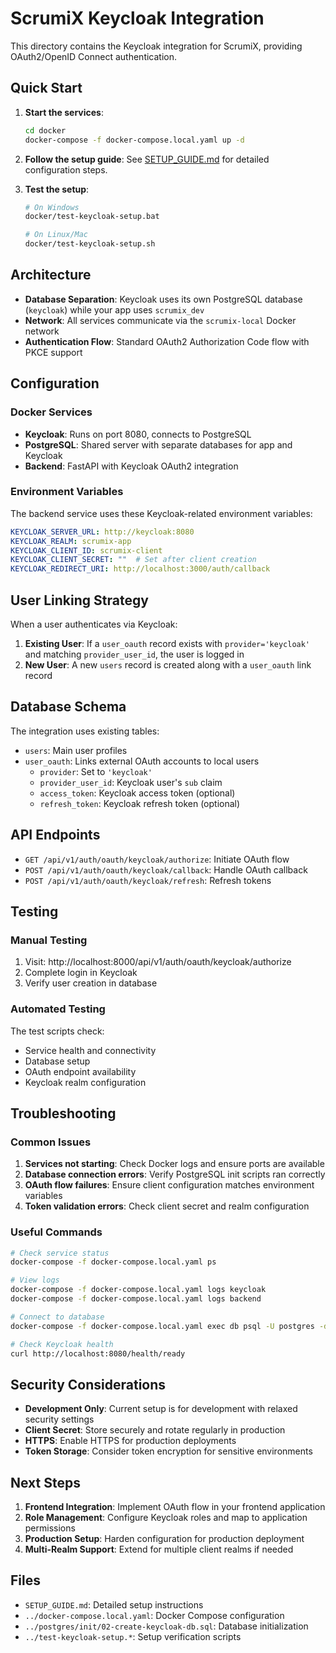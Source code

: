 # ScrumiX Keycloak Integration

This directory contains the Keycloak integration for ScrumiX, providing OAuth2/OpenID Connect authentication.

## Quick Start

1. **Start the services**:
   ```bash
   cd docker
   docker-compose -f docker-compose.local.yaml up -d
   ```

2. **Follow the setup guide**: See [SETUP_GUIDE.md](SETUP_GUIDE.md) for detailed configuration steps.

3. **Test the setup**:
   ```bash
   # On Windows
   docker/test-keycloak-setup.bat
   
   # On Linux/Mac
   docker/test-keycloak-setup.sh
   ```

## Architecture

- **Database Separation**: Keycloak uses its own PostgreSQL database (`keycloak`) while your app uses `scrumix_dev`
- **Network**: All services communicate via the `scrumix-local` Docker network
- **Authentication Flow**: Standard OAuth2 Authorization Code flow with PKCE support

## Configuration

### Docker Services

- **Keycloak**: Runs on port 8080, connects to PostgreSQL
- **PostgreSQL**: Shared server with separate databases for app and Keycloak
- **Backend**: FastAPI with Keycloak OAuth2 integration

### Environment Variables

The backend service uses these Keycloak-related environment variables:

```yaml
KEYCLOAK_SERVER_URL: http://keycloak:8080
KEYCLOAK_REALM: scrumix-app
KEYCLOAK_CLIENT_ID: scrumix-client
KEYCLOAK_CLIENT_SECRET: ""  # Set after client creation
KEYCLOAK_REDIRECT_URI: http://localhost:3000/auth/callback
```

## User Linking Strategy

When a user authenticates via Keycloak:

1. **Existing User**: If a `user_oauth` record exists with `provider='keycloak'` and matching `provider_user_id`, the user is logged in
2. **New User**: A new `users` record is created along with a `user_oauth` link record

## Database Schema

The integration uses existing tables:

- `users`: Main user profiles
- `user_oauth`: Links external OAuth accounts to local users
  - `provider`: Set to `'keycloak'`
  - `provider_user_id`: Keycloak user's `sub` claim
  - `access_token`: Keycloak access token (optional)
  - `refresh_token`: Keycloak refresh token (optional)

## API Endpoints

- `GET /api/v1/auth/oauth/keycloak/authorize`: Initiate OAuth flow
- `POST /api/v1/auth/oauth/keycloak/callback`: Handle OAuth callback
- `POST /api/v1/auth/oauth/keycloak/refresh`: Refresh tokens

## Testing

### Manual Testing

1. Visit: http://localhost:8000/api/v1/auth/oauth/keycloak/authorize
2. Complete login in Keycloak
3. Verify user creation in database

### Automated Testing

The test scripts check:
- Service health and connectivity
- Database setup
- OAuth endpoint availability
- Keycloak realm configuration

## Troubleshooting

### Common Issues

1. **Services not starting**: Check Docker logs and ensure ports are available
2. **Database connection errors**: Verify PostgreSQL init scripts ran correctly
3. **OAuth flow failures**: Ensure client configuration matches environment variables
4. **Token validation errors**: Check client secret and realm configuration

### Useful Commands

```bash
# Check service status
docker-compose -f docker-compose.local.yaml ps

# View logs
docker-compose -f docker-compose.local.yaml logs keycloak
docker-compose -f docker-compose.local.yaml logs backend

# Connect to database
docker-compose -f docker-compose.local.yaml exec db psql -U postgres -d scrumix_dev

# Check Keycloak health
curl http://localhost:8080/health/ready
```

## Security Considerations

- **Development Only**: Current setup is for development with relaxed security settings
- **Client Secret**: Store securely and rotate regularly in production
- **HTTPS**: Enable HTTPS for production deployments
- **Token Storage**: Consider token encryption for sensitive environments

## Next Steps

1. **Frontend Integration**: Implement OAuth flow in your frontend application
2. **Role Management**: Configure Keycloak roles and map to application permissions
3. **Production Setup**: Harden configuration for production deployment
4. **Multi-Realm Support**: Extend for multiple client realms if needed

## Files

- `SETUP_GUIDE.md`: Detailed setup instructions
- `../docker-compose.local.yaml`: Docker Compose configuration
- `../postgres/init/02-create-keycloak-db.sql`: Database initialization
- `../test-keycloak-setup.*`: Setup verification scripts

